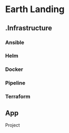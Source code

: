 # Earth Landing

## .Infrastructure
### Ansible
### Helm
### Docker
### Pipeline
### Terraform

## App
Project
